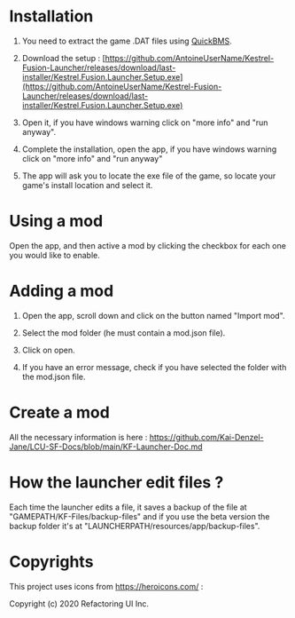# Installation

1. You need to extract the game .DAT files using [QuickBMS](https://www.youtube.com/watch?v=_EQ3hPrh0V8).

2. Download the setup : [https://github.com/AntoineUserName/Kestrel-Fusion-Launcher/releases/download/last-installer/Kestrel.Fusion.Launcher.Setup.exe](https://github.com/AntoineUserName/Kestrel-Fusion-Launcher/releases/download/last-installer/Kestrel.Fusion.Launcher.Setup.exe)

3. Open it, if you have windows warning click on "more info" and "run anyway".

5. Complete the installation, open the app, if you have windows warning click on "more info" and "run anyway"

6. The app will ask you to locate the exe file of the game, so locate your game's install location and select it.

# Using a mod

Open the app, and then active a mod by clicking the checkbox for each one you would like to enable.

# Adding a mod

1. Open the app, scroll down and click on the button named "Import mod".

2. Select the mod folder (he must contain a mod.json file).

3. Click on open.

4. If you have an error message, check if you have selected the folder with the mod.json file.

# Create a mod

All the necessary information is here :
https://github.com/Kai-Denzel-Jane/LCU-SF-Docs/blob/main/KF-Launcher-Doc.md

# How the launcher edit files ?

Each time the launcher edits a file, it saves a backup of the file at "GAMEPATH/KF-Files/backup-files" and if you use the beta version the backup folder it's at "LAUNCHERPATH/resources/app/backup-files".

# Copyrights

This project uses icons from https://heroicons.com/ :

Copyright (c) 2020 Refactoring UI Inc.
